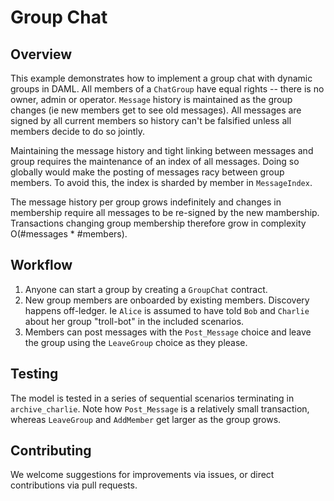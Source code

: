 # Group Chat

## Overview

This example demonstrates how to implement a group chat with dynamic groups in DAML. All members of a `ChatGroup` have equal rights -- there is no owner, admin or operator. `Message` history is maintained as the group changes (ie new members get to see old messages). All messages are signed by all current members so history can't be falsified unless all members decide to do so jointly.

Maintaining the message history and tight linking between messages and group requires the maintenance of an index of all messages. Doing so globally would make the posting of messages racy between group members. To avoid this, the index is sharded by member in `MessageIndex`.

The message history per group grows indefinitely and changes in membership require all messages to be re-signed by the new mambership. Transactions changing group membership therefore grow in complexity O(#messages * #members).

## Workflow
1. Anyone can start a group by creating a `GroupChat` contract.
2. New group members are onboarded by existing members. Discovery happens off-ledger. Ie `Alice` is assumed to have told `Bob` and `Charlie` about her group "troll-bot" in the included scenarios.
3. Members can post messages with the `Post_Message` choice and leave the group using the `LeaveGroup` choice as they please.

## Testing
The model is tested in a series of sequential scenarios terminating in `archive_charlie`. Note how `Post_Message` is a relatively small transaction, whereas `LeaveGroup` and `AddMember` get larger as the group grows.


## Contributing
We welcome suggestions for improvements via issues, or direct contributions via pull requests.
